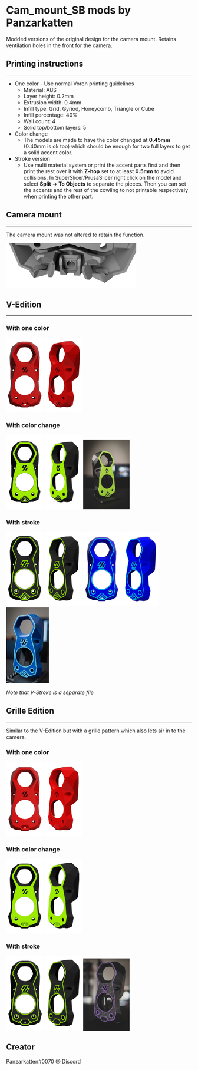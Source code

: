 # Cam_mount_SB mods by Panzarkatten

Modded versions of the original design for the camera mount. Retains ventilation holes in the front for the camera. 

## Printing instructions
------
 - One color - Use normal Voron printing guidelines
    - Material: ABS
    - Layer height: 0.2mm
    - Extrusion width: 0.4mm
    - Infill type: Grid, Gyriod, Honeycomb, Triangle or Cube
    - Infill percentage: 40%
    - Wall count: 4
    - Solid top/bottom layers: 5
 - Color change
    - The models are made to have the color changed at **0.45mm** (0.40mm is ok too) which should be enough for two full layers to get a solid accent color.
 - Stroke version
    - Use multi material system or print the accent parts first and then print the rest over it with **Z-hop** set to at least **0.5mm** to avoid collisions. In SuperSlicer/PrusaSlicer right click on the model and select **Split -> To Objects** to separate the pieces. Then you can set the accents and the rest of the cowling to not printable respectively when printing the other part.

## Camera mount
------
The camera mount was not altered to retain the function.

<img src="images/Mount_view.png"  width="70%">

## V-Edition
------
### With one color
<img src="images/V_Solid_Front_view.png"  width="20%">
<img src="images/V_Solid_Quarter_view.png"  width="20%">

### With color change
<img src="images/V_Color_Front_view.png"  width="20%">
<img src="images/V_Color_Quarter_view.png"  width="20%">
<img src="images/Cam_mount_SB-V_photo.jpg"  width="25%">

### With stroke
<img src="images/V_Stroke_Front_view.png"  width="20%">
<img src="images/V_Stroke_Quarter_view.png"  width="20%">

<img src="images/V_Stroke_Front_view_v2.png"  width="20%">
<img src="images/V_Stroke_Quarter_view_v2.png"  width="20%">
<img src="images/Cam_mount_SB-V_Stroke_photo.jpg"  width="23%">

*Note that V-Stroke is a separate file*

## Grille Edition
------
Similar to the V-Edition but with a grille pattern which also lets air in to the camera.

### With one color
<img src="images/Grille_Solid_Front_view.png"  width="20%">
<img src="images/Grille_Solid_Quarter_view.png"  width="20%">

### With color change
<img src="images/Grille_Color_Front_view.png"  width="20%">
<img src="images/Grille_Color_Quarter_view.png"  width="20%">

### With stroke
<img src="images/Grille_Stroke_Front_view.png"  width="20%">
<img src="images/Grille_Stroke_Quarter_view.png"  width="20%">
<img src="images/Cam_mount_SB-Grille_Stroke_photo.jpg"  width="25%">

## Creator
Panzarkatten#0070 @ Discord